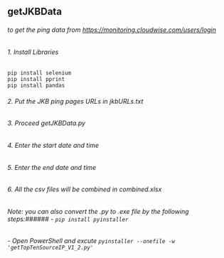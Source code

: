 ## getJKBData
###### to get the ping data from https://monitoring.cloudwise.com/users/login
###### 1. Install Libraries
```
pip install selenium
pip install pprint
pip install pandas
```
###### 2. Put the JKB ping pages URLs in jkbURLs.txt
###### 3. Proceed getJKBData.py
###### 4. Enter the start date and time
###### 5. Enter the end date and time
###### 6. All the csv files will be combined in combined.xlsx

###### _Note:_ you can also convert the .py to .exe file by the following steps:###### - `pip install pyinstaller`
###### - Open PowerShell and excute `pyinstaller --onefile -w 'getTopTenSourceIP_V1_2.py'`















